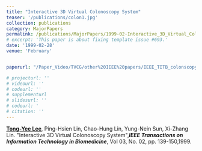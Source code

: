```yaml
---
title: "Interactive 3D Virtual Colonoscopy System"
teaser: '/publications/colon1.jpg'
collection: publications
category: MajorPapers
permalink: /publications/MajorPapers/1999-02-Interactive_3D_Virtual_Colonoscopy_System
# excerpt: 'This paper is about fixing template issue #693.'
date: '1999-02-28'
venue: 'February'


paperurl: "/Paper_Video/TVCG/other%20IEEE%20papers/IEEE_TITB_colonscopy_1999.pdf"

# projecturl: ''
# videourl: ''
# codeurl: ''
# supplementurl
# slidesurl: ''
# codeurl: '
# citation: ''
---
```


<strong><u>Tong-Yee Lee</u></strong>, Ping-Hsien Lin, Chao-Hung Lin, Yung-Nein Sun, Xi-Zhang Lin. "Interactive 3D Virtual Colonoscopy System",<strong><i>IEEE Transactions on Information Technology in Biomedicine</i></strong>, Vol 03, No. 02, pp. 139-150,1999.

 